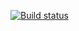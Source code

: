 [![Build status](https://ci.appveyor.com/api/projects/status/owrfag81ky5omvos/branch/main?svg=true)](https://ci.appveyor.com/project/tereza-koln/test-api/branch/main)



